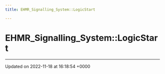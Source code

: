 ```yaml
---
title: EHMR_Signalling_System::LogicStart

---
```


# EHMR_Signalling_System::LogicStart








-------------------------------

Updated on 2022-11-18 at 16:18:54 +0000
